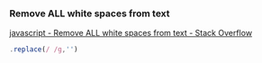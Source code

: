 ###  Remove ALL white spaces from text


[javascript - Remove ALL white spaces from text - Stack Overflow](https://stackoverflow.com/questions/6623231/remove-all-white-spaces-from-text "javascript - Remove ALL white spaces from text - Stack Overflow")


 

```js
.replace(/ /g,'')

```
